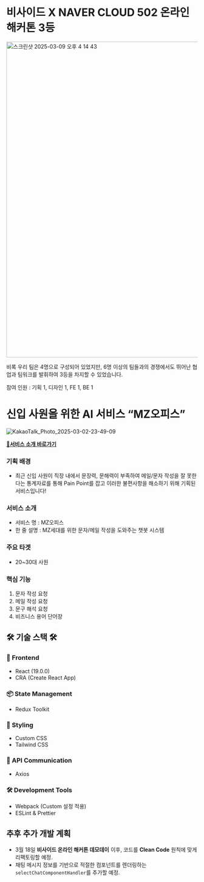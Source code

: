 # 비사이드 X NAVER CLOUD 502 온라인 해커톤 3등
<img width="830" alt="스크린샷 2025-03-09 오후 4 14 43" src="https://github.com/user-attachments/assets/5f872f54-429b-4c12-a33d-1679a8aa4b5b" />

비록 우리 팀은 4명으로 구성되어 있었지만, 6명 이상의 팀들과의 경쟁에서도 뛰어난 협업과 팀워크를 발휘하여 3등을 차지할 수 있었습니다. <br/>

참여 인원 : 기획 1, 디자인 1, FE 1, BE 1 <br/>


# 신입 사원을 위한 AI 서비스 “MZ오피스” 
![KakaoTalk_Photo_2025-03-02-23-49-09](https://github.com/user-attachments/assets/8adfdd85-c2df-49c3-89b0-ae425e532bcd)


**[🔗서비스 소개 바로가기](https://dahye-backend-developer.my.canva.site/mz-office)**

### 기획 배경
- 최근 신입 사원이 직장 내에서 문장력, 문해력이 부족하여 메일/문자 작성을 잘 못한다는 통계자료를 통해 Pain Point를 잡고 이러한 불편사항을 해소하기 위해 기획된 서비스입니다!
  
### 서비스 소개
- 서비스 명 : MZ오피스
- 한 줄 설명 : MZ세대를 위한 문자/메일 작성을 도와주는 챗봇 시스템

### 주요 타겟 
- 20~30대 사원

### 핵심 기능
1. 문자 작성 요청
2. 메일 작성 요청
3. 문구 해석 요청
4. 비즈니스 용어 단어장

## 🛠 기술 스택 🛠  
### 🚀 Frontend  
- React (19.0.0)  
- CRA (Create React App)  

### 📦 State Management  
- Redux Toolkit

### 🎨 Styling
- Custom CSS
- Tailwind CSS

### 🔌 API Communication  
- Axios  

### 🛠 Development Tools  
- Webpack (Custom 설정 적용) 
- ESLint & Prettier

## 추후 추가 개발 계획  <br/>
- 3월 18일 **비사이드 온라인 해커톤 데모데이** 이후, 코드를 **Clean Code** 원칙에 맞게 리팩토링할 예정.  
- 채팅 메시지 정보를 기반으로 적절한 컴포넌트를 렌더링하는 `selectChatComponentHandler`를 추가할 예정.  
